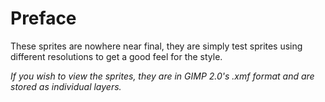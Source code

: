 # Preface

These sprites are nowhere near final, they are simply test sprites using different resolutions to get a good feel for the style.

_If you wish to view the sprites, they are in GIMP 2.0's .xmf format and are stored as individual layers._
